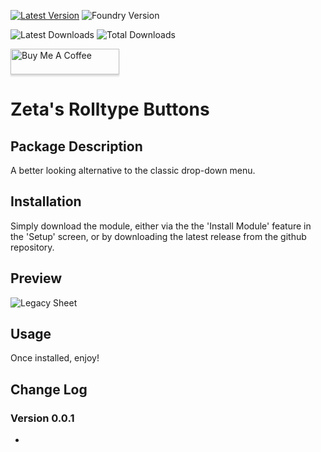 [![Latest Version](https://img.shields.io/github/v/release/ZeroXNoxus/rolltype-buttons?display_name=tag&sort=semver&label=Latest%20Version)](https://github.com/ZeroXNoxus/rolltype-buttons/releases/latest)
![Foundry Version](https://img.shields.io/endpoint?url=https%3A%2F%2Ffoundryshields.com%2Fversion%3Fstyle%3Dflat%26url%3Dhttps%3A%2F%2Fgithub.com%2FZeroXNoxus%2Frolltype-buttons%2Freleases%2Fdownload%2Flatest%2Fmodule.json)

![Latest Downloads](https://img.shields.io/github/downloads/ZeroXNoxus/rolltype-buttons/latest/total?color=blue&label=latest%20downloads)
![Total Downloads](https://img.shields.io/github/downloads/ZeroXNoxus/rolltype-buttons/total?color=blue&label=total%20downloads)

<a href="https://www.buymeacoffee.com/zetadracon" target="_blank"><img src="https://www.buymeacoffee.com/assets/img/custom_images/orange_img.png" alt="Buy Me A Coffee" style="height: 41px !important;width: 174px !important;box-shadow: 0px 3px 2px 0px rgba(190, 190, 190, 0.5) !important;-webkit-box-shadow: 0px 3px 2px 0px rgba(190, 190, 190, 0.5) !important;" ></a>

# Zeta's Rolltype Buttons #
## Package Description ##
A better looking alternative to the classic drop-down menu.
## Installation ##
Simply download the module, either via the the 'Install Module' feature in the 'Setup' screen, or by downloading the latest release from the github repository.
## Preview ##
![Legacy Sheet](https://i.ibb.co/yPDZm4Z/Legacy-Dark-Sheet.png)

## Usage ##
Once installed, enjoy!

## Change Log ##
### Version 0.0.1 ###
- 
